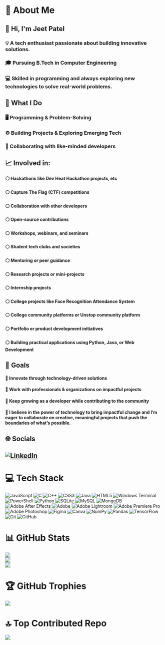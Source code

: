 # 💫 About Me

<h2>👋 Hi, I'm <b>Jeet Patel</b></h4>

<h3>💡 A tech enthusiast passionate about building innovative solutions.</h4>  
<h3>🎓 Pursuing <b>B.Tech in Computer Engineering</b></h4>  
<h3>💻 Skilled in programming and always exploring new technologies to solve real-world problems.</h4>


## 🚀 What I Do

### 🖥️ Programming & Problem-Solving
### ⚙️ Building Projects & Exploring Emerging Tech
### 🤝 Collaborating with like-minded developers

## 📈 Involved in:

<h4>⚪ Hackathons like Dev Heat Hackathon projects, etc</h4>
<h4>⚪ Capture The Flag (CTF) competitions</h4>
<h4>⚪ Collaboration with other developers</h4>
<h4>⚪ Open-source contributions</h4>
<h4>⚪ Workshops, webinars, and seminars</h4>
<h4>⚪ Student tech clubs and societies</h4>
<h4>⚪ Mentoring or peer guidance</h4>
<h4>⚪ Research projects or mini-projects</h4>
<h4>⚪ Internship projects</h4>
<h4>⚪ College projects like Face Recognition Attendance System</h4>
<h4>⚪ College community platforms or Unstop community platform</h4>
<h4>⚪ Portfolio or product development initiatives</h4>
<h4>⚪ Building practical applications using Python, Java, or Web Development</h4>


## 🎯 Goals
<h4>📌 Innovate through technology-driven solutions</h4>
<h4>📌 Work with professionals & organizations on impactful projects</h4>
<h4>📌 Keep growing as a developer while contributing to the community</h4>

<h4>🌟 I believe in the power of technology to bring impactful change and I’m eager to collaborate on creative, meaningful projects that push the boundaries of what’s possible.</h4>

## 🌐 Socials
[![LinkedIn](https://img.shields.io/badge/LinkedIn-%230077B5.svg?logo=linkedin&logoColor=white&style=for-the-badge)](https://www.linkedin.com/in/dte-gecbh-com-jeet-patel-92b034295)
---

# 💻 Tech Stack
![JavaScript](https://img.shields.io/badge/javascript-%23323330.svg?style=for-the-badge&logo=javascript&logoColor=%23F7DF1E) 
![C](https://img.shields.io/badge/c-%2300599C.svg?style=for-the-badge&logo=c&logoColor=white) 
![C++](https://img.shields.io/badge/c++-%2300599C.svg?style=for-the-badge&logo=c%2B%2B&logoColor=white) 
![CSS3](https://img.shields.io/badge/css3-%231572B6.svg?style=for-the-badge&logo=css3&logoColor=white) 
![Java](https://img.shields.io/badge/java-%23ED8B00.svg?style=for-the-badge&logo=openjdk&logoColor=white) 
![HTML5](https://img.shields.io/badge/html5-%23E34F26.svg?style=for-the-badge&logo=html5&logoColor=white) 
![Windows Terminal](https://img.shields.io/badge/Windows%20Terminal-%234D4D4D.svg?style=for-the-badge&logo=windows-terminal&logoColor=white) 
![PowerShell](https://img.shields.io/badge/PowerShell-%235391FE.svg?style=for-the-badge&logo=powershell&logoColor=white) 
![Python](https://img.shields.io/badge/python-3670A0?style=for-the-badge&logo=python&logoColor=ffdd54) 
![SQLite](https://img.shields.io/badge/sqlite-%2307405e.svg?style=for-the-badge&logo=sqlite&logoColor=white) 
![MySQL](https://img.shields.io/badge/mysql-4479A1.svg?style=for-the-badge&logo=mysql&logoColor=white) 
![MongoDB](https://img.shields.io/badge/MongoDB-%234ea94b.svg?style=for-the-badge&logo=mongodb&logoColor=white) 
![Adobe After Effects](https://img.shields.io/badge/Adobe%20After%20Effects-9999FF.svg?style=for-the-badge&logo=Adobe%20After%20Effects&logoColor=white) 
![Adobe](https://img.shields.io/badge/adobe-%23FF0000.svg?style=for-the-badge&logo=adobe&logoColor=white)
![Adobe Lightroom](https://img.shields.io/badge/Adobe%20Lightroom-31A8FF.svg?style=for-the-badge&logo=Adobe%20Lightroom&logoColor=white) 
![Adobe Premiere Pro](https://img.shields.io/badge/Adobe%20Premiere%20Pro-9999FF.svg?style=for-the-badge&logo=Adobe%20Premiere%20Pro&logoColor=white) 
![Adobe Photoshop](https://img.shields.io/badge/adobe%20photoshop-%2331A8FF.svg?style=for-the-badge&logo=adobe%20photoshop&logoColor=white) 
![Figma](https://img.shields.io/badge/figma-%23F24E1E.svg?style=for-the-badge&logo=figma&logoColor=white) 
![Canva](https://img.shields.io/badge/Canva-%2300C4CC.svg?style=for-the-badge&logo=Canva&logoColor=white) 
![NumPy](https://img.shields.io/badge/numpy-%23013243.svg?style=for-the-badge&logo=numpy&logoColor=white) 
![Pandas](https://img.shields.io/badge/pandas-%23150458.svg?style=for-the-badge&logo=pandas&logoColor=white) 
![TensorFlow](https://img.shields.io/badge/TensorFlow-%23FF6F00.svg?style=for-the-badge&logo=TensorFlow&logoColor=white) 
![Git](https://img.shields.io/badge/git-%23F05033.svg?style=for-the-badge&logo=git&logoColor=white) 
![GitHub](https://img.shields.io/badge/github-%23121011.svg?style=for-the-badge&logo=github&logoColor=white)


# 📊 GitHub Stats
![](https://github-readme-stats.vercel.app/api?username=JEX01&theme=radical&hide_border=false&include_all_commits=true&count_private=true)<br/>
![](https://nirzak-streak-stats.vercel.app/?user=JEX01&theme=radical&hide_border=false)<br/>
![](https://github-readme-stats.vercel.app/api/top-langs/?username=JEX01&theme=radical&hide_border=false&include_all_commits=true&count_private=true&layout=compact)


# 🏆 GitHub Trophies
![](https://github-profile-trophy.vercel.app/?username=JEX01&theme=radical&no-frame=false&no-bg=true&margin-w=4)



# 🔝 Top Contributed Repo
![](https://github-contributor-stats.vercel.app/api?username=JEX01&limit=5&theme=dark&combine_all_yearly_contributions=true)

